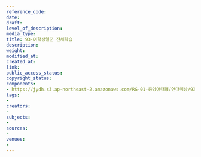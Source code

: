```yaml
---
reference_code: 
date: 
draft: 
level_of_description: 
media_type: 
title: 93-여학생일꾼 전체학습
description: 
weight: 
modified_at: 
created_at: 
link: 
public_access_status: 
copyright_status: 
components:
- https://jydh.s3.ap-northeast-2.amazonaws.com/RG-01-중앙여대협/연대미상/93-여학생일꾼+전체학습.pdf
tags:
- 
creators:
- 
subjects:
- 
sources:
- 
venues:
- 
---
```

